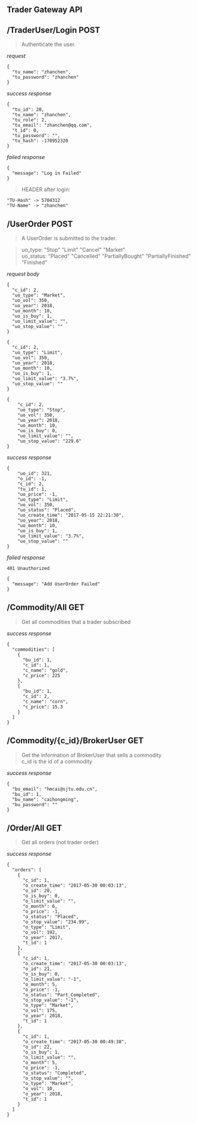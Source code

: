## Trader Gateway API

/TraderUser/Login POST 
---
> Authenticate the user.

*request*
```
{
  "tu_name": "zhanchen",
  "tu_password": "zhanchen"
}
```

*success response*
```
{
  "tu_id": 20,
  "tu_name": "zhanchen",
  "tu_role": 2,
  "tu_email": "zhanchen@qq.com",
  "t_id": 0,
  "tu_password": "",
  "tu_hash": -170952320
}
``` 
  
*failed response* 
``` 
{
  "message": "Log in Failed"
}
```

> HEADER after login:
```
"TU-Hash" -> 5704312
"TU-Name" -> "zhanchen"
```

/UserOrder POST
---
> A UserOrder is submitted to the trader.

> uo_type: "Stop" "Limit" "Cancel" "Market"  
> uo_status: "Placed" "Cancelled" "PartiallyBought" "PartiallyFinished" "Finished"

*request body*
```
{
  "c_id": 2,
  "uo_type": "Market",
  "uo_vol": 350,
  "uo_year": 2018,
  "uo_month": 10,
  "uo_is_buy": 1,
  "uo_limit_value": "",
  "uo_stop_value": ""
}
``` 
```
{
  "c_id": 2,
  "uo_type": "Limit",
  "uo_vol": 350,
  "uo_year": 2018,
  "uo_month": 10,
  "uo_is_buy": 1,
  "uo_limit_value": "3.7%",
  "uo_stop_value": ""
}
```
```
{
    "c_id": 2,
    "uo_type": "Stop",
    "uo_vol": 350,
    "uo_year": 2018,
    "uo_month": 10,
    "uo_is_buy": 0,
    "uo_limit_value": "",
    "uo_stop_value": "229.6"
}
```

*success response*
```
{
    "uo_id": 321,
    "o_id": -1,
    "c_id": 2,
    "tu_id": 1,
    "uo_price": -1,
    "uo_type": "Limit",
    "uo_vol": 350,
    "uo_status": "Placed",
    "uo_create_time": "2017-05-15 22:21:30",
    "uo_year": 2018,
    "uo_month": 10,
    "uo_is_buy": 1,
    "uo_limit_value": "3.7%",
    "uo_stop_value": ""
}
```

*failed response*
```
401 Unauthorized
```
```
{
  "message": "Add UserOrder Failed"
}
```
/Commodity/All GET
---
> Get all commodities that a trader subscribed 

*success response*
```
{
  "commodities": [
    {
      "bu_id": 1,
      "c_id": 1,
      "c_name": "gold",
      "c_price": 225
    },
    {
      "bu_id": 1,
      "c_id": 2,
      "c_name": "corn",
      "c_price": 15.3
    }
  ]
}
``` 

/Commodity/{c_id}/BrokerUser GET
---
> Get the information of BrokerUser that sells a commodity  
> c_id is the id of a commodity

*success response*
```
{
  "bu_email": "hmcai@sjtu.edu.cn",
  "bu_id": 1,
  "bu_name": "caihongming",
  "bu_password": ""
}
```

/Order/All GET
---
> Get all orders (not trader order)

*success response*
```
{
  "orders": [
    {
      "c_id": 1,
      "o_create_time": "2017-05-30 00:03:13",
      "o_id": 20,
      "o_is_buy": 0,
      "o_limit_value": "",
      "o_month": 6,
      "o_price": -1,
      "o_status": "Placed",
      "o_stop_value": "234.99",
      "o_type": "Limit",
      "o_vol": 192,
      "o_year": 2017,
      "t_id": 1
    },
    {
      "c_id": 1,
      "o_create_time": "2017-05-30 00:03:13",
      "o_id": 21,
      "o_is_buy": 0,
      "o_limit_value": "-1",
      "o_month": 5,
      "o_price": -1,
      "o_status": "Part_Completed",
      "o_stop_value": "-1",
      "o_type": "Market",
      "o_vol": 175,
      "o_year": 2018,
      "t_id": 1
    },
    {
      "c_id": 1,
      "o_create_time": "2017-05-30 00:49:38",
      "o_id": 22,
      "o_is_buy": 1,
      "o_limit_value": "",
      "o_month": 5,
      "o_price": -1,
      "o_status": "Completed",
      "o_stop_value": "",
      "o_type": "Market",
      "o_vol": 10,
      "o_year": 2018,
      "t_id": 1
    }
  ]
}
``` 